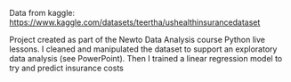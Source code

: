 Data from kaggle: https://www.kaggle.com/datasets/teertha/ushealthinsurancedataset

Project created as part of the Newto Data Analysis course Python live lessons. I cleaned and manipulated the dataset to support an exploratory data analysis (see PowerPoint).
Then I trained a linear regression model to try and predict insurance costs
